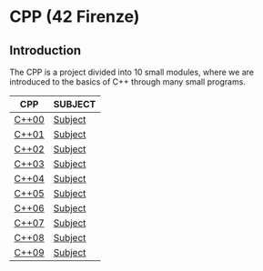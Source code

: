 # CPP (42 Firenze)

## Introduction

The CPP is a project divided into 10 small modules, where we are introduced to the basics of C++ through many small programs.

| CPP | SUBJECT |
|-----------|-----------|
| [C++00](./C00/)    | [Subject](./Docks/subject/C00.subject.pdf)    |
| [C++01](./C01/)    | [Subject](./Docks/subject/C01.subject.pdf)    |
| [C++02](./C02/)    | [Subject](./Docks/subject/C02.subject.pdf)    |
| [C++03](./C03/)    | [Subject](./Docks/subject/C03.subject.pdf)    |
| [C++04](./C04/)    | [Subject](./Docks/subject/C04.subject.pdf)    |
| [C++05](./C05/)    | [Subject](./Docks/subject/C05.subject.pdf)    |
| [C++06](./C06/)    | [Subject](./Docks/subject/C06.subject.pdf)    |
| [C++07](./C07/)    | [Subject](./Docks/subject/C07.subject.pdf)    |
| [C++08](./C08/)    | [Subject](./Docks/subject/C08.subject.pdf)    |
| [C++09](./C09/)    | [Subject](./Docks/subject/C09.subject.pdf)    |

